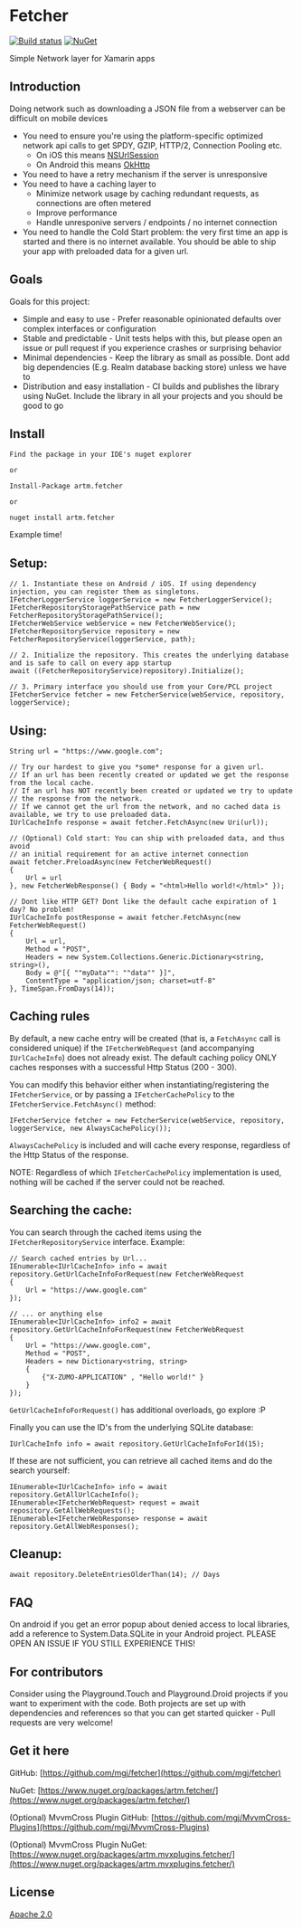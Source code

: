 # Fetcher

[![Build status](https://ci.appveyor.com/api/projects/status/github/mgj/fetcher?svg=true)](https://ci.appveyor.com/project/mgj/fetcher)
[![NuGet](https://img.shields.io/nuget/v/artm.fetcher.svg)](https://www.nuget.org/packages/artm.fetcher/)

Simple Network layer for Xamarin apps

## Introduction

Doing network such as downloading a JSON file from a webserver can be difficult on mobile devices

* You need to ensure you're using the platform-specific optimized network api calls to get SPDY, GZIP, HTTP/2, Connection Pooling etc.
  * On iOS this means [NSUrlSession](https://developer.apple.com/reference/foundation/urlsession)
  * On Android this means [OkHttp](http://square.github.io/okhttp/)
* You need to have a retry mechanism if the server is unresponsive
* You need to have a caching layer to
  * Minimize network usage by caching redundant requests, as connections are often metered
  * Improve performance
  * Handle unresponive servers / endpoints / no internet connection
* You need to handle the Cold Start problem: the very first time an app is started and there is no internet available. You should be able to ship your app with preloaded data for a given url.

## Goals
Goals for this project:

 * Simple and easy to use - Prefer reasonable opinionated defaults over complex interfaces or configuration
 * Stable and predictable - Unit tests helps with this, but please open an issue or pull request if you experience crashes or surprising behavior
 * Minimal dependencies - Keep the library as small as possible. Dont add big dependencies (E.g. Realm database backing store) unless we have to
 * Distribution and easy installation - CI builds and publishes the library using NuGet. Include the library in all your projects and you should be good to go

## Install

```
Find the package in your IDE's nuget explorer

or

Install-Package artm.fetcher

or

nuget install artm.fetcher

```

Example time!

## Setup:

```
// 1. Instantiate these on Android / iOS. If using dependency injection, you can register them as singletons.
IFetcherLoggerService loggerService = new FetcherLoggerService();
IFetcherRepositoryStoragePathService path = new FetcherRepositoryStoragePathService();
IFetcherWebService webService = new FetcherWebService();
IFetcherRepositoryService repository = new FetcherRepositoryService(loggerService, path);

// 2. Initialize the repository. This creates the underlying database and is safe to call on every app startup
await ((FetcherRepositoryService)repository).Initialize();

// 3. Primary interface you should use from your Core/PCL project
IFetcherService fetcher = new FetcherService(webService, repository, loggerService);
```

## Using:

```
String url = "https://www.google.com";

// Try our hardest to give you *some* response for a given url. 
// If an url has been recently created or updated we get the response from the local cache.
// If an url has NOT recently been created or updated we try to update 
// the response from the network. 
// If we cannot get the url from the network, and no cached data is available, we try to use preloaded data.
IUrlCacheInfo response = await fetcher.FetchAsync(new Uri(url));

// (Optional) Cold start: You can ship with preloaded data, and thus avoid
// an initial requirement for an active internet connection
await fetcher.PreloadAsync(new FetcherWebRequest()
{
    Url = url
}, new FetcherWebResponse() { Body = "<html>Hello world!</html>" });

// Dont like HTTP GET? Dont like the default cache expiration of 1 day? No problem!
IUrlCacheInfo postResponse = await fetcher.FetchAsync(new FetcherWebRequest()
{
    Url = url,
    Method = "POST",
    Headers = new System.Collections.Generic.Dictionary<string, string>(),
    Body = @"[{ ""myData"": ""data"" }]",
    ContentType = "application/json; charset=utf-8"
}, TimeSpan.FromDays(14));
```

## Caching rules

By default, a new cache entry will be created (that is, a `FetchAsync` call is considered unique) if the `IFetcherWebRequest` (and accompanying `IUrlCacheInfo`) does not already exist. The default caching policy ONLY caches responses with a successful Http Status (200 - 300).

You can modify this behavior either when instantiating/registering the `IFetcherService`, or by passing a `IFetcherCachePolicy` to the `IFetcherService.FetchAsync()` method:

```
IFetcherService fetcher = new FetcherService(webService, repository, loggerService, new AlwaysCachePolicy());
```

`AlwaysCachePolicy` is included and will cache every response, regardless of the Http Status of the response.

NOTE: Regardless of which `IFetcherCachePolicy` implementation is used, nothing will be cached if the server could not be reached.

## Searching the cache:

You can search through the cached items using the `IFetcherRepositoryService` interface. Example:

```
// Search cached entries by Url...
IEnumerable<IUrlCacheInfo> info = await repository.GetUrlCacheInfoForRequest(new FetcherWebRequest
{
    Url = "https://www.google.com"
});

// ... or anything else
IEnumerable<IUrlCacheInfo> info2 = await repository.GetUrlCacheInfoForRequest(new FetcherWebRequest
{
    Url = "https://www.google.com",
    Method = "POST",
    Headers = new Dictionary<string, string>
    {
        {"X-ZUMO-APPLICATION" , "Hello world!" }
    }
});
```

`GetUrlCacheInfoForRequest()` has additional overloads, go explore :P

Finally you can use the ID's from the underlying SQLite database:

```
IUrlCacheInfo info = await repository.GetUrlCacheInfoForId(15);
```

If these are not sufficient, you can retrieve all cached items and do the search yourself:

```
IEnumerable<IUrlCacheInfo> info = await repository.GetAllUrlCacheInfo();
IEnumerable<IFetcherWebRequest> request = await repository.GetAllWebRequests();
IEnumerable<IFetcherWebResponse> response = await repository.GetAllWebResponses();
```

## Cleanup:

```
await repository.DeleteEntriesOlderThan(14); // Days
```

## FAQ

On android if you get an error popup about denied access to local libraries, add a reference to System.Data.SQLite in your Android project. PLEASE OPEN AN ISSUE IF YOU STILL EXPERIENCE THIS!

## For contributors

Consider using the Playground.Touch and Playground.Droid projects if you want to experiment with the code. Both projects are set up with dependencies and references so that you can get started quicker - Pull requests are very welcome!


## Get it here

GitHub: [https://github.com/mgj/fetcher](https://github.com/mgj/fetcher)

NuGet: [https://www.nuget.org/packages/artm.fetcher/](https://www.nuget.org/packages/artm.fetcher/)

(Optional) MvvmCross Plugin GitHub: [https://github.com/mgj/MvvmCross-Plugins](https://github.com/mgj/MvvmCross-Plugins)

(Optional) MvvmCross Plugin NuGet: [https://www.nuget.org/packages/artm.mvxplugins.fetcher/](https://www.nuget.org/packages/artm.mvxplugins.fetcher/)


## License

[Apache 2.0][apache]

[apache]: https://www.apache.org/licenses/LICENSE-2.0.html